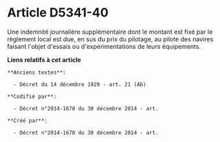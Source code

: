 # Article D5341-40

Une indemnité journalière supplémentaire dont le montant est fixé par le règlement local est due, en sus du prix du pilotage,
au pilote des navires faisant l'objet d'essais ou d'expérimentations de leurs équipements.

**Liens relatifs à cet article**

	**Anciens textes**:

	  - Décret du 14 décembre 1929 - art. 21 (Ab)

	**Codifié par**:

	  - Décret n°2014-1670 du 30 décembre 2014 - art.

	**Créé par**:

	  - Décret n°2014-1670 du 30 décembre 2014 - art.
